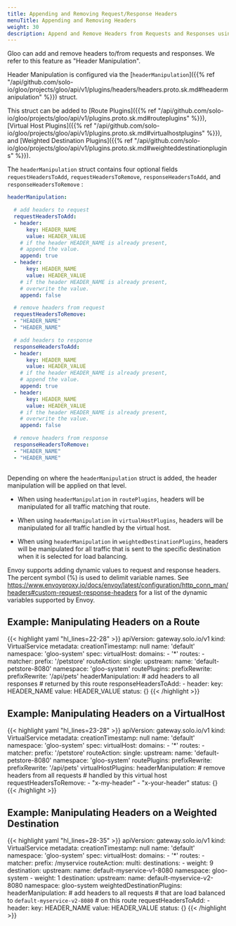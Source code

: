 ```yaml
---
title: Appending and Removing Request/Response Headers
menuTitle: Appending and Removing Headers
weight: 30
description: Append and Remove Headers from Requests and Responses using Route configuration.
---
```


Gloo can add and remove headers to/from requests and responses. We refer to this feature as "Header Manipulation".

Header Manipulation is configured via the 
[`headerManipulation`]({{% ref "/api/github.com/solo-io/gloo/projects/gloo/api/v1/plugins/headers/headers.proto.sk.md#headermanipulation" %}}) struct.

This struct can be added to [Route Plugins]({{% ref "/api/github.com/solo-io/gloo/projects/gloo/api/v1/plugins.proto.sk.md#routeplugins" %}}), [Virtual Host Plugins]({{% ref "/api/github.com/solo-io/gloo/projects/gloo/api/v1/plugins.proto.sk.md#virtualhostplugins" %}}), and [Weighted Destination Plugins]({{% ref "/api/github.com/solo-io/gloo/projects/gloo/api/v1/plugins.proto.sk.md#weighteddestinationplugins" %}}).

The `headerManipulation` struct contains four optional fields `requestHeadersToAdd`, `requestHeadersToRemove`,  `responseHeadersToAdd`, and `responseHeadersToRemove` :

```yaml
headerManipulation:

  # add headers to request
  requestHeadersToAdd:
  - header:
      key: HEADER_NAME
      value: HEADER_VALUE
    # if the header HEADER_NAME is already present,
    # append the value.
    append: true
  - header:
      key: HEADER_NAME
      value: HEADER_VALUE
    # if the header HEADER_NAME is already present,
    # overwrite the value.
    append: false

  # remove headers from request
  requestHeadersToRemove:
  - "HEADER_NAME"
  - "HEADER_NAME"

  # add headers to response
  responseHeadersToAdd:
  - header:
      key: HEADER_NAME
      value: HEADER_VALUE
    # if the header HEADER_NAME is already present,
    # append the value.
    append: true
  - header:
      key: HEADER_NAME
      value: HEADER_VALUE
    # if the header HEADER_NAME is already present,
    # overwrite the value.
    append: false

  # remove headers from response
  responseHeadersToRemove:
  - "HEADER_NAME"
  - "HEADER_NAME"
  

```

Depending on where the `headerManipulation` struct is added, the header manipulation will be applied on that level.

* When using `headerManipulation` in `routePlugins`,
headers will be manipulated for all traffic matching that route.

* When using `headerManipulation` in `virtualHostPlugins`,
headers will be manipulated for all traffic handled by the virtual host.

* When using `headerManipulation` in `weightedDestinationPlugins`,
headers will be manipulated for all traffic that is sent to the specific destination when it is selected for load balancing.

Envoy supports adding dynamic values to request and 
response headers. The percent symbol (%) is used to 
delimit variable names. See https://www.envoyproxy.io/docs/envoy/latest/configuration/http_conn_man/headers#custom-request-response-headers 
for a list of the dynamic variables supported by Envoy.

## Example: Manipulating Headers on a Route


{{< highlight yaml "hl_lines=22-28" >}}
apiVersion: gateway.solo.io/v1
kind: VirtualService
metadata:
  creationTimestamp: null
  name: 'default'
  namespace: 'gloo-system'
spec:
  virtualHost:
    domains:
    - '*'
    routes:
    - matcher:
        prefix: '/petstore'
      routeAction:
        single:
          upstream:
            name: 'default-petstore-8080'
            namespace: 'gloo-system'
      routePlugins:
        prefixRewrite:
          prefixRewrite: '/api/pets'
        headerManipulation:
          # add headers to all responses 
          # returned by this route
          responseHeadersToAdd:
          - header:
              key: HEADER_NAME
              value: HEADER_VALUE
status: {}
{{< /highlight >}}


## Example: Manipulating Headers on a VirtualHost

{{< highlight yaml "hl_lines=23-28" >}}
apiVersion: gateway.solo.io/v1
kind: VirtualService
metadata:
  creationTimestamp: null
  name: 'default'
  namespace: 'gloo-system'
spec:
  virtualHost:
    domains:
    - '*'
    routes:
    - matcher:
        prefix: '/petstore'
      routeAction:
        single:
          upstream:
            name: 'default-petstore-8080'
            namespace: 'gloo-system'
      routePlugins:
        prefixRewrite:
          prefixRewrite: '/api/pets'
    virtualHostPlugins:
      headerManipulation:
        # remove headers from all requests 
        # handled by this virtual host
        requestHeadersToRemove:
        - "x-my-header"
        - "x-your-header"
status: {}
{{< /highlight >}}



## Example: Manipulating Headers on a Weighted Destination

{{< highlight yaml "hl_lines=28-35" >}}
apiVersion: gateway.solo.io/v1
kind: VirtualService
metadata:
  creationTimestamp: null
  name: 'default'
  namespace: 'gloo-system'
spec:
  virtualHost:
    domains:
    - '*'
    routes:
    - matcher:
        prefix: /myservice
      routeAction:
        multi:
          destinations:
          - weight: 9
            destination:
              upstream:
                name: default-myservice-v1-8080
                namespace: gloo-system
          - weight: 1
            destination:
              upstream:
                name: default-myservice-v2-8080
                namespace: gloo-system
            weightedDestinationPlugins:
              headerManipulation:
                # add headers to all requests
                # that are load balanced to `default-myservice-v2-8080`
                # on this route 
                requestHeadersToAdd:
                - header:
                    key: HEADER_NAME
                    value: HEADER_VALUE
status: {}
{{< /highlight >}}


